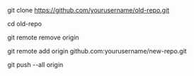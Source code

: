 git clone https://github.com/yourusername/old-repo.git

cd old-repo


git remote remove origin

git remote add origin github.com:yourusername/new-repo.git  


git push --all origin
